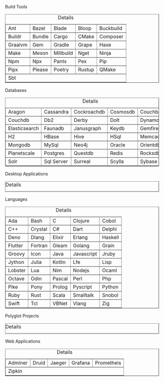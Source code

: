 <link rel="stylesheet" href="readme.css">

<div class="dropdown">
  <span>Build Tools</span>
  <div class="dropdown-content">
    <table border=1>
      <tr>
        <caption>Details</caption>
      </tr>
      <tr>
        <td>Ant</td>
        <td>Bazel</td>
        <td>Blade</td>
        <td>Bloop</td>
        <td>Buckbuild</td>
      </tr>
      <tr>
        <td>Buildr</td>
        <td>Bundle</td>
        <td>Cargo</td>
        <td>CMake</td>
        <td>Composer</td>
      </tr>
      <tr>
        <td>Graalvm</td>
        <td>Gem</td>
        <td>Gradle</td>
        <td>Grape</td>
        <td>Haxe</td>
      </tr>
      <tr>
        <td>Make</td>
        <td>Meson</td>
        <td>Millbuild</td>
        <td>Nget</td>
        <td>Ninja</td>
      </tr>
      <tr>
        <td>Npm</td>
        <td>Npx</td>
        <td>Pants</td>
        <td>Pex</td>
        <td>Pip</td>
      </tr>
      <tr>
        <td>Pipx</td>
        <td>Please</td>
        <td>Poetry</td>
        <td>Rustup</td>
        <td>QMake</td>
      </tr>
      <tr>
        <td colspan=5>Sbt</td>
      </tr>
    </table>
  </div>
</div>
<div class="dropdown">
  <span>Databases</span>
  <div class="dropdown-content">
    <table border=1>
      <tr>
        <caption>Details</caption>
      </tr>
      <tr>
        <td>Aragon</td>
        <td>Cassandra</td>
        <td>Cockroachdb</td>
        <td>Cosmosdb</td>
        <td>Couchbasedb</td>
      </tr>
      <tr>
        <td>Couchdb</td>
        <td>Db2</td>
        <td>Derby</td>
        <td>Dolt</td>
        <td>Dynamodb</td>
      </tr>
      <tr>
        <td>Elasticsearch</td>
        <td>Faunadb</td>
        <td>Janusgraph</td>
        <td>Keydb</td>
        <td>Gemfire</td>
      </tr>
      <tr>
        <td>H2</td>
        <td>HBase</td>
        <td>Hive</td>
        <td>HSql</td>
        <td>Memcache</td>
      </tr>
      <tr>
        <td>Mongodb</td>
        <td>MySql</td>
        <td>Neo4j</td>
        <td>Oracle</td>
        <td>Orientdb</td>
      </tr>
      <tr>
        <td>Planetscale</td>
        <td>Postgres</td>
        <td>Questdb</td>
        <td>Redis</td>
        <td>Rocksdb</td>
      </tr>
      <tr>
        <td>Solr</td>
        <td>Sql Server</td>
        <td>Surreal</td>
        <td>Scylla</td>
        <td>Sybase</td>
      </tr>
    </table>
  </div>
</div>
<div class="dropdown">
  <span>Desktop Applications</span>
  <div class="dropdown-content">
    <table border=1>
      <tr>
        <caption>Details</caption>
      </tr>
    </table>
  </div>
</div>
<div class="dropdown">
  <span>Languages</span>
  <div class="dropdown-content">
    <table border=1>
      <tr>
        <caption>Details</caption>
      </tr>
      <tr>
        <td>Ada</td>
        <td>Bash</td>
        <td>C</td>
        <td>Clojure</td>
        <td>Cobol</td>
      </tr>
      <tr>
        <td>C++</td>
        <td>Crystal</td>
        <td>C#</td>
        <td>Dart</td>
        <td>Delphi</td>
      </tr>
      <tr>
        <td>Deno</td>
        <td>Dlang</td>
        <td>Elixir</td>
        <td>Erlang</td>
        <td>Haskell</td>
      </tr>
      <tr>
        <td>Flutter</td>
        <td>Fortran</td>
        <td>Gleam</td>
        <td>Golang</td>
        <td>Grain</td>
      </tr>
      <tr>
        <td>Groovy</td>
        <td>Icon</td>
        <td>Java</td>
        <td>Javascript</td>
        <td>Jruby</td>
      </tr>
      <tr>
        <td>Jython</td>
        <td>Julia</td>
        <td>Kotlin</td>
        <td>Lfe</td>
        <td>Lisp</td>
      </tr>
      <tr>
        <td>Lobster</td>
        <td>Lua</td>
        <td>Nim</td>
        <td>Nodejs</td>
        <td>Ocaml</td>
      </tr>
      <tr>
        <td>Octave</td>
        <td>Odin</td>
        <td>Pascal</td>
        <td>Perl</td>
        <td>Php</td>
      </tr>
      <tr>
        <td>Pike</td>
        <td>Pony</td>
        <td>Prolog</td>
        <td>Pyscript</td>
        <td>Python</td>
      </tr>
      <tr>
        <td>Ruby</td>
        <td>Rust</td>
        <td>Scala</td>
        <td>Smalltalk</td>
        <td>Snobol</td>
      </tr>
      <tr>
        <td>Swift</td>
        <td>Tcl</td>
        <td>VBNet</td>
        <td>Vlang</td>
        <td>Zig</td>
      </tr>
    </table>
  </div>
</div>
<div class="dropdown">
  <span>Polyglot Projects</span>
  <div class="dropdown-content">
    <table border=1>
      <tr>
        <caption>Details</caption>
      </tr>
    </table>
  </div>
</div>
<div class="dropdown">
  <span>Web Applications</span>
  <div class="dropdown-content">
    <table border=1>
      <tr>
        <caption>Details</caption>
      </tr>
      <tr>
        <td>Adminer</td>
        <td>Druid</td>
        <td>Jaeger</td>
        <td>Grafana</td>
        <td>Prometheis</td>
      </tr>
      <tr>
        <td colspan=5>Zipkin</td>
      </tr>
    </table>
  </div>
</div>